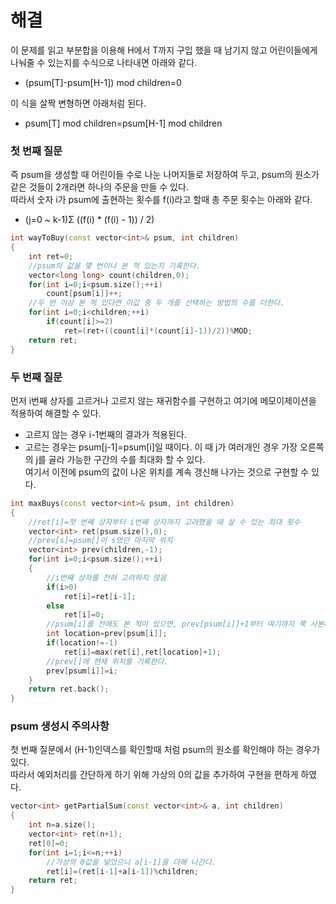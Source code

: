 # 해결 
이 문제를 읽고 부분합을 이용해 H에서 T까지 구입 했을 때 남기지 않고 어린이들에게 나눠줄 수 있는지를 수식으로 나타내면 아래와 같다.  
- (psum[T]-psum[H-1]) mod children=0

이 식을 살짝 변형하면 아래처럼 된다.
- psum[T] mod children=psum[H-1] mod children

### 첫 번째 질문
즉 psum을 생성할 때 어린이들 수로 나눈 나머지들로 저장하여 두고, psum의 원소가 같은 것들이 2개라면 하나의 주문을 만들 수 있다.  
따라서 숫자 i가 psum에 출현하는 횟수를 f(i)라고 할때 총 주문 횟수는 아래와 같다.  
- (j=0 ~ k-1)Σ ((f(i) * (f(i) - 1)) / 2)
```c++
int wayToBuy(const vector<int>& psum, int children)
{
    int ret=0;
    //psum의 값을 몇 번이나 본 적 있는지 기록한다.
    vector<long long> count(children,0);
    for(int i=0;i<psum.size();++i)
        count[psum[i]]++;
    //두 번 이상 본 적 있다면 이값 중 두 개를 선택하는 방법의 수를 더한다.
    for(int i=0;i<children;++i)
        if(count[i]>=2)
            ret=(ret+((count[i]*(count[i]-1))/2))%MOD;
    return ret;
}
```

### 두 번째 질문
먼저 i번째 상자를 고르거나 고르지 않는 재귀함수를 구현하고 여기에 메모이제이션을 적용하여 해결할 수 있다.  
- 고르지 않는 경우 i-1번째의 결과가 적용된다.  
- 고르는 경우는 psum[j-1]=psum[i]일 때이다. 이 때 j가 여러개인 경우 가장 오른쪽의 j를 골라 가능한 구간의 수를 최대화 할 수 있다.  
여기서 이전에 psum의 값이 나온 위치를 계속 갱신해 나가는 것으로 구현할 수 있다.  
```c++
int maxBuys(const vector<int>& psum, int children)
{
    //ret[i]=첫 번째 상자부터 i번째 상자까지 고려했을 때 살 수 있는 최대 횟수
    vector<int> ret(psum.size(),0);
    //prev[s]=psum[]이 s였던 마지막 위치
    vector<int> prev(children,-1);
    for(int i=0;i<psum.size();++i)
    {
        //i번째 상자를 전혀 고려하지 않음
        if(i>0)
            ret[i]=ret[i-1];
        else
            ret[i]=0;
        //psum[i]를 전에도 본 적이 있으면, prev[psum[i]]+1부터 여기까지 쭉 사본다.
        int location=prev[psum[i]];
        if(location!=-1)
            ret[i]=max(ret[i],ret[location]+1);
        //prev[]에 현재 위치를 기록한다.
        prev[psum[i]]=i;
    }
    return ret.back();
}
```

### psum 생성시 주의사항
첫 번째 질문에서 (H-1)인덱스를 확인할때 처럼 psum의 원소를 확인해야 하는 경우가 있다.  
따라서 예외처리를 간단하게 하기 위해 가상의 0의 값을 추가하여 구현을 편하게 하였다.  
```c++
vector<int> getPartialSum(const vector<int>& a, int children)
{
    int n=a.size();
    vector<int> ret(n+1);
    ret[0]=0;
    for(int i=1;i<=n;++i)
        //가상의 0값을 넣었으니 a[i-1]을 더해 나간다.
        ret[i]=(ret[i-1]+a[i-1])%children;
    return ret;
}
```
